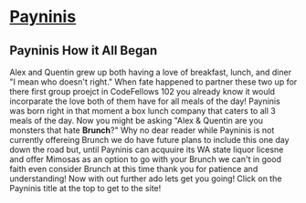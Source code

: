 # [**Payninis**](index.html)

## **Payninis How it All Began**
Alex and Quentin grew up both having a love of breakfast, lunch, and diner "I mean who doesn't right." When fate happened to partner these two up for there first group proejct in CodeFellows 102 you already know it would incorparate the love both of them have for all meals of the day! Payninis was born right in that moment a box lunch company that caters to all 3 meals of the day. Now you might be asking "Alex & Quentin are you monsters that hate **Brunch**?" Why no dear reader while Payninis is not currently offereing Brunch we do have future plans to include this one day down the road but, until Payninis can acquuire its WA state liquor licesne and offer Mimosas as an option to go with your Brunch we can't in good faith even consider Brunch at this time thank you for patience and understanding! Now with out further ado lets get you going! Click on the Payninis title at the top to get to the site!


